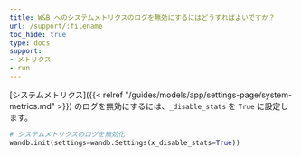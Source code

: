 ```yaml
---
title: W&B へのシステムメトリクスのログを無効にするにはどうすればよいですか？
url: /support/:filename
toc_hide: true
type: docs
support:
- メトリクス
- run
---
```


[システムメトリクス]({{< relref "/guides/models/app/settings-page/system-metrics.md" >}}) のログを無効にするには、`_disable_stats` を `True` に設定します。

```python
# システムメトリクスのログを無効化
wandb.init(settings=wandb.Settings(x_disable_stats=True))
```